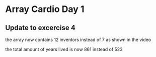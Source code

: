 # Array Cardio Day 1

## Update to excercise 4
the array now contains 12 inventors instead of 7 as shown in the video

the total amount of years lived is now 861 instead of 523
